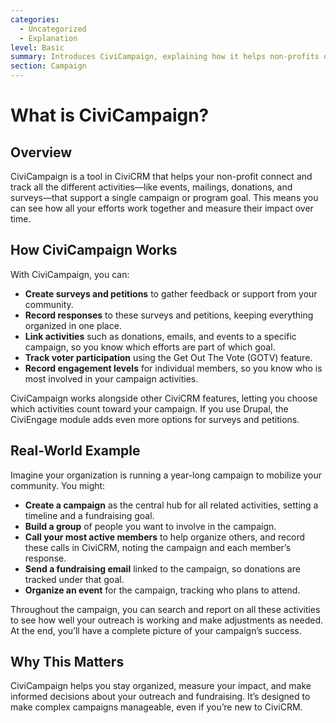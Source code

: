 ```yaml
---
categories:
  - Uncategorized
  - Explanation
level: Basic
summary: Introduces CiviCampaign, explaining how it helps non-profits organize and track all activities related to a specific outreach or mobilization goal.
section: Campaign
---
```


# What is CiviCampaign?

## Overview

CiviCampaign is a tool in CiviCRM that helps your non-profit connect and track all the different activities—like events, mailings, donations, and surveys—that support a single campaign or program goal. This means you can see how all your efforts work together and measure their impact over time.

## How CiviCampaign Works

With CiviCampaign, you can:

- **Create surveys and petitions** to gather feedback or support from your community.
- **Record responses** to these surveys and petitions, keeping everything organized in one place.
- **Link activities** such as donations, emails, and events to a specific campaign, so you know which efforts are part of which goal.
- **Track voter participation** using the Get Out The Vote (GOTV) feature.
- **Record engagement levels** for individual members, so you know who is most involved in your campaign activities.

CiviCampaign works alongside other CiviCRM features, letting you choose which activities count toward your campaign. If you use Drupal, the CiviEngage module adds even more options for surveys and petitions.

## Real-World Example

Imagine your organization is running a year-long campaign to mobilize your community. You might:

- **Create a campaign** as the central hub for all related activities, setting a timeline and a fundraising goal.
- **Build a group** of people you want to involve in the campaign.
- **Call your most active members** to help organize others, and record these calls in CiviCRM, noting the campaign and each member’s response.
- **Send a fundraising email** linked to the campaign, so donations are tracked under that goal.
- **Organize an event** for the campaign, tracking who plans to attend.

Throughout the campaign, you can search and report on all these activities to see how well your outreach is working and make adjustments as needed. At the end, you’ll have a complete picture of your campaign’s success.

## Why This Matters

CiviCampaign helps you stay organized, measure your impact, and make informed decisions about your outreach and fundraising. It’s designed to make complex campaigns manageable, even if you’re new to CiviCRM.
